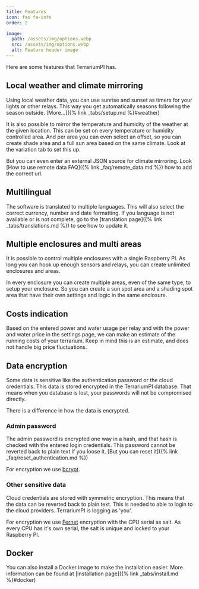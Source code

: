 ```yaml
---
title: Features
icon: fas fa-info
order: 2

image:
  path: /assets/img/options.webp
  src: /assets/img/options.webp
  alt: Feature header image
---
```


Here are some features that TerrariumPI has.

## Local weather and climate mirroring

Using local weather data, you can use sunrise and sunset as timers for your
lights or other relays. This way you get automatically seasons following the
season outside. [More...]({% link _tabs/setup.md %}#weather)

It is also possible to mirror the temperature and humidity of the weather at the
given location. This can be set on every temperature or humidity controlled
area. And per area you can even select an offset, so you can create shade area
and a full sun area based on the same climate. Look at the variation tab to set
this up.

But you can even enter an external JSON source for climate mirroring. Look [How
to use remote data FAQ]({% link _faq/remote_data.md %}) how to add the correct
url.

## Multilingual

The software is translated to multiple languages. This will also select the
correct currency, number and date formatting. If you language is not available
or is not complete, go to the [translation
page]({% link _tabs/translations.md %}) to see how to update it.

## Multiple enclosures and multi areas

It is possible to control multiple enclosures with a single Raspberry PI. As
long you can hook up enough sensors and relays, you can create unlimited
enclosures and areas.

In every enclosure you can create multiple areas, even of the same type, to
setup your enclosure. So you can create a sun spot area and a shading spot area
that have their own settings and logic in the same enclosure.

## Costs indication

Based on the entered power and water usage per relay and with the power and
water price in the settings page, we can make an estimate of the running costs
of your terrarium. Keep in mind this is an estimate, and does not handle big
price fluctuations.

## Data encryption

Some data is sensitive like the authentication password or the cloud
credentials. This data is stored encrypted in the TerrariumPI database. That
means when you database is lost, your passwords will not be compromised
directly.

There is a difference in how the data is encrypted.

### Admin password

The admin password is encrypted one way in a hash, and that hash is checked with
the entered login credentials. This password cannot be reverted back to plain
text if you loose it. [But you can reset
it]({% link _faq/reset_authentication.md %})

For encryption we use [bcrypt](https://en.wikipedia.org/wiki/Bcrypt).

### Other sensitive data

Cloud credentials are stored with symmetric encryption. This means that the data
can be reverted back to plain text. This is needed to able to login to the cloud
providers. TerrariumPI is logging as 'you'.

For encryption we use
[Fernet](https://cryptography.io/en/latest/fernet/#using-passwords-with-fernet)
encryption with the CPU serial as salt. As every CPU has it's own serial, the
salt is unique and locked to your Raspberry PI.

## Docker

You can also install a Docker image to make the installation easier. More
information can be found at [installation
page]({% link _tabs/install.md %}#docker)
